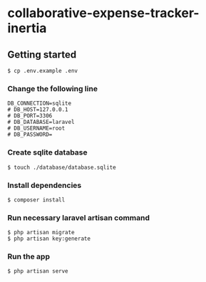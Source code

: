 # collaborative-expense-tracker-inertia

## Getting started

    $ cp .env.example .env

### Change the following line

    DB_CONNECTION=sqlite
    # DB_HOST=127.0.0.1
    # DB_PORT=3306
    # DB_DATABASE=laravel
    # DB_USERNAME=root
    # DB_PASSWORD=

### Create sqlite database

    $ touch ./database/database.sqlite

### Install dependencies

    $ composer install

### Run necessary laravel artisan command

    $ php artisan migrate
    $ php artisan key:generate

### Run the app 

    $ php artisan serve
